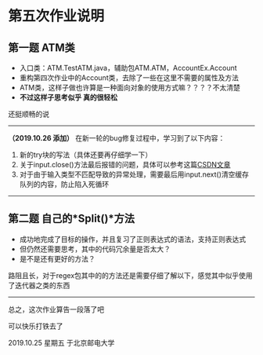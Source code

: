 # 第五次作业说明

## 第一题 ATM类

-  入口类：ATM.TestATM.java，辅助包ATM.ATM，AccountEx.Account
- 重构第四次作业中的Account类，去除了一些在这里不需要的属性及方法
- ATM类，这样子做也许算是一种面向对象的使用方式嘛？？？？不太清楚
- **不过这样子思考似乎 真的很轻松**



还挺顺畅的说

---
**（2019.10.26 添加）**
在新一轮的bug修复过程中，学习到了以下内容：

1. 新的try块的写法（具体还要再仔细学一下）
2. 关于input.close()方法最后报错的问题，具体可以参考这篇[CSDN文章](https://blog.csdn.net/daiidai/article/details/80716312)
3. 对于由于输入类型不匹配导致的异常处理，需要最后用input.next()清空缓存队列的内容，防止陷入死循环

---

## 第二题 自己的*Split()*方法

- 成功地完成了目标的操作，并且复习了正则表达式的语法，支持正则表达式
- 但仍然还需要思考，其中的代码冗余量是否太大？
- 是不是还有更好的方法？



路阻且长，对于regex包其中的的方法还是需要仔细了解以下，感觉其中似乎使用了迭代器之类的东西

---

总之，这次作业算告一段落了吧



可以快乐打铁去了



2019.10.25 星期五 于北京邮电大学



